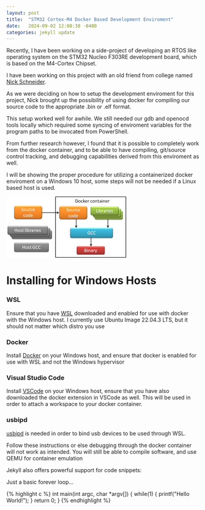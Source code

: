```yaml
---
layout: post
title:  "STM32 Cortex-M4 Docker Based Development Enviroment"
date:   2024-09-02 12:08:38 -0400
categories: jekyll update
---
```

Recently, I have been working on a side-project of developing an RTOS like operating system on the STM32 Nucleo F303RE development board, which is based on the M4-Cortex Chipset.

I have been working on this project with an old friend from college named [Nick Schneider](https://github.com/nick-a-schneider).

As we were deciding on how to setup the development enviroment for this project, Nick brought up the possibility of using docker for compiling our source code to the appropriate .bin or .elf format.

This setup worked well for awhile. We still needed our gdb and openocd tools locally which required some syncing of enviroment variables for the program paths to be invocated from PowerShell. 

From further research however, I found that it is possible to completely work from the docker container, and to be able to have compiling, git/source control tracking, and debugging capabilities derived from this enviroment as well.

I will be showing the proper procedure for utilizing a containerized docker enviroment on a Windows 10 host, some steps will not be needed if a Linux based host is used.

![A sample layout for how docker itself works with something as simple as gcc](docker-layout.jfif)

# Installing for Windows Hosts
### WSL
Ensure that you have [WSL](https://learn.microsoft.com/en-us/windows/wsl/install) downloaded and enabled for use with docker with the Windows host. I currently use Ubuntu Image 22.04.3 LTS, but it should not matter which distro you use

### Docker
Install [Docker](https://www.docker.com/) on your Windows host, and ensure that docker is enabled for use with WSL and not the Windows hypervisor

### Visual Studio Code
Install [VSCode](https://code.visualstudio.com/) on your Windows host, ensure that you have also downloaded the docker extension in VSCode as well. This will be used in order to attach a workspace to your docker container.

### usbipd
[usbipd](https://github.com/dorssel/usbipd-win) is needed in order to bind usb devices to be used through WSL.

Follow these instructions or else debugging through the docker container will not work as intended. You will still be able to compile software, and use QEMU for container emulation






Jekyll also offers powerful support for code snippets:

Just a basic forever loop...

{% highlight c %}
int main(int argc, char *argv[])
{
  while(1)
  {
    printf("Hello World!");
  }
  return 0;
} 
{% endhighlight %}


